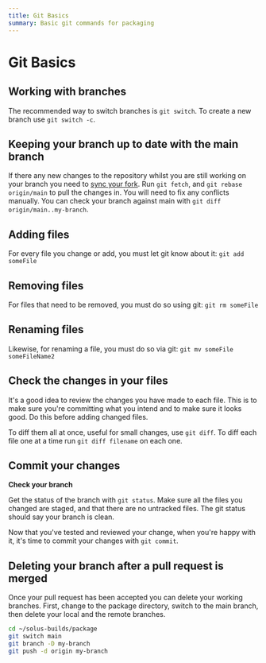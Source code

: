 ```yaml
---
title: Git Basics
summary: Basic git commands for packaging
---
```


# Git Basics

## Working with branches

The recommended way to switch branches is `git switch`.
To create a new branch use `git switch -c`.

## Keeping your branch up to date with the main branch

If there any new changes to the repository whilst you are still working on your branch you need to [sync your fork](https://docs.github.com/en/pull-requests/collaborating-with-pull-requests/working-with-forks/syncing-a-fork).
Run `git fetch`, and `git rebase origin/main` to pull the changes in.
You will need to fix any conflicts manually.
You can check your branch against main with `git diff origin/main..my-branch`.

## Adding files

For every file you change or add, you must let git know about it: `git add someFile`

## Removing files

For files that need to be removed, you must do so using git: `git rm someFile`

## Renaming files

Likewise, for renaming a file, you must do so via git: `git mv someFile someFileName2`

## Check the changes in your files

It's a good idea to review the changes you have made to each file. This is to make sure you're committing what you intend and to make sure it looks good. Do this before adding changed files.

To diff them all at once, useful for small changes, use `git diff`.
To diff each file one at a time run `git diff filename` on each one.

## Commit your changes

**Check your branch**

Get the status of the branch with `git status`. Make sure all the files you changed are staged, and that there are no untracked files. The git status should say your branch is clean.

Now that you've tested and reviewed your change, when you're happy with it, it's time to commit your changes with `git commit`.

## Deleting your branch after a pull request is merged

Once your pull request has been accepted you can delete your working branches.
First, change to the package directory, switch to the main branch, then delete your local and the remote branches.

```bash
cd ~/solus-builds/package
git switch main
git branch -D my-branch
git push -d origin my-branch
```

